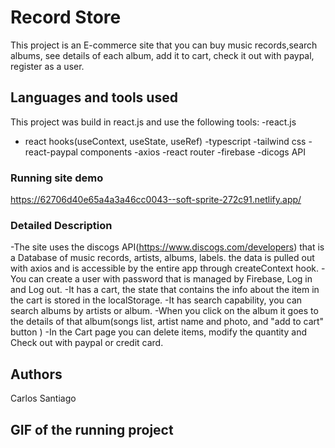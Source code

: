 # Record Store

This project is an E-commerce site that you can buy music records,search albums, see details of each album, add it to cart, check it out with paypal, register as a user.

## Languages and tools used

This project was build in react.js and use the following tools:
-react.js

- react hooks(useContext, useState, useRef)
  -typescript
  -tailwind css
  -react-paypal components
  -axios
  -react router
  -firebase
  -dicogs API

### Running site demo

https://62706d40e65a4a3a46cc0043--soft-sprite-272c91.netlify.app/

### Detailed Description

-The site uses the discogs API(https://www.discogs.com/developers) that is a Database of music records, artists, albums, labels. the data is pulled out with axios and is accessible by the entire app through createContext hook.
-You can create a user with password that is managed by Firebase, Log in and Log out.
-It has a cart, the state that contains the info about the item in the cart is stored in the localStorage.
-It has search capability, you can search albums by artists or album.
-When you click on the album it goes to the details of that album(songs list, artist name and photo, and "add to cart" button )
-In the Cart page you can delete items, modify the quantity and Check out with paypal or credit card.

## Authors

Carlos Santiago

## GIF of the running project
